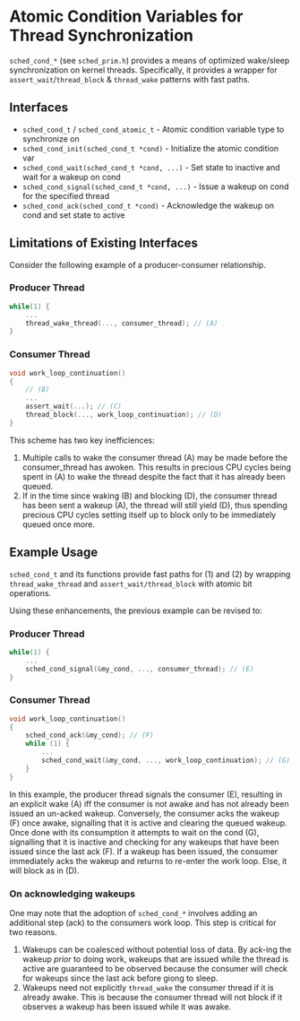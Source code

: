 # Atomic Condition Variables for Thread Synchronization
`sched_cond_*` (see `sched_prim.h`) provides a means of optimized wake/sleep
synchronization on kernel threads. Specifically, it provides a wrapper for
`assert_wait`/`thread_block` & `thread_wake` patterns with fast paths.

## Interfaces
* `sched_cond_t` / `sched_cond_atomic_t` - Atomic condition variable type to synchronize on
* `sched_cond_init(sched_cond_t *cond)` - Initialize the atomic condition var
* `sched_cond_wait(sched_cond_t *cond, ...)` - Set state to inactive and wait for a wakeup on cond
* `sched_cond_signal(sched_cond_t *cond, ...)` - Issue a wakeup on cond for the specified thread
* `sched_cond_ack(sched_cond_t *cond)` - Acknowledge the wakeup on cond and set state to active

## Limitations of Existing Interfaces

Consider the following example of a producer-consumer relationship.

### Producer Thread
```c
while(1) {
	...
	thread_wake_thread(..., consumer_thread); // (A)
}
```
### Consumer Thread
```c
void work_loop_continuation() 
{
	// (B)
	...
	assert_wait(...); // (C)
	thread_block(..., work_loop_continuation); // (D)
}
```

This scheme has two key inefficiences:
1. Multiple calls to wake the consumer thread (A) may be made before the consumer_thread has awoken.
   This results in precious CPU cycles being spent in (A) to wake the thread despite the fact that 
   it has already been queued.
2. If in the time since waking (B) and blocking (D), the consumer thread has been sent a wakeup (A), 
   the thread will still yield (D), thus spending precious CPU cycles setting itself up to block only 
   to be immediately queued once more.


## Example Usage 

`sched_cond_t` and its functions provide fast paths for (1) and (2) by wrapping `thread_wake_thread` and 
`assert_wait/thread_block` with atomic bit operations. 

Using these enhancements, the previous example can be revised to:

### Producer Thread
```c
while(1) {
	...
	sched_cond_signal(&my_cond, ..., consumer_thread); // (E)
}
```
### Consumer Thread
```c
void work_loop_continuation() 
{
	sched_cond_ack(&my_cond); // (F)
	while (1) {
		...
		sched_cond_wait(&my_cond, ..., work_loop_continuation); // (G)
	}
}
```

In this example, the producer thread signals the consumer (E), resulting in an explicit wake (A) iff the consumer is 
not awake and has not already been issued an un-acked wakeup. Conversely, the consumer acks the wakeup (F) once awake, 
signalling that it is active and clearing the queued wakeup. Once done with its consumption it attempts to wait on the 
cond (G), signalling that it is inactive and checking for any wakeups that have been issued since the last ack (F). 
If a wakeup has been issued, the consumer immediately acks the wakeup and returns to re-enter the work loop. Else, 
it will block as in (D).

### On acknowledging wakeups

One may note that the adoption of `sched_cond_*` involves adding an additional step (ack) to the consumers work loop. This 
step is critical for two reasons.

1. Wakeups can be coalesced without potential loss of data. By ack-ing the wakeup *prior* to doing work, wakeups 
    that are issued while the thread is active are guaranteed to be observed because the consumer will check for wakeups since the 
    last ack before giong to sleep.
2. Wakeups need not explicitly `thread_wake` the consumer thread if it is already awake. This is because the consumer thread will not 
    block if it observes a wakeup has been issued while it was awake.

